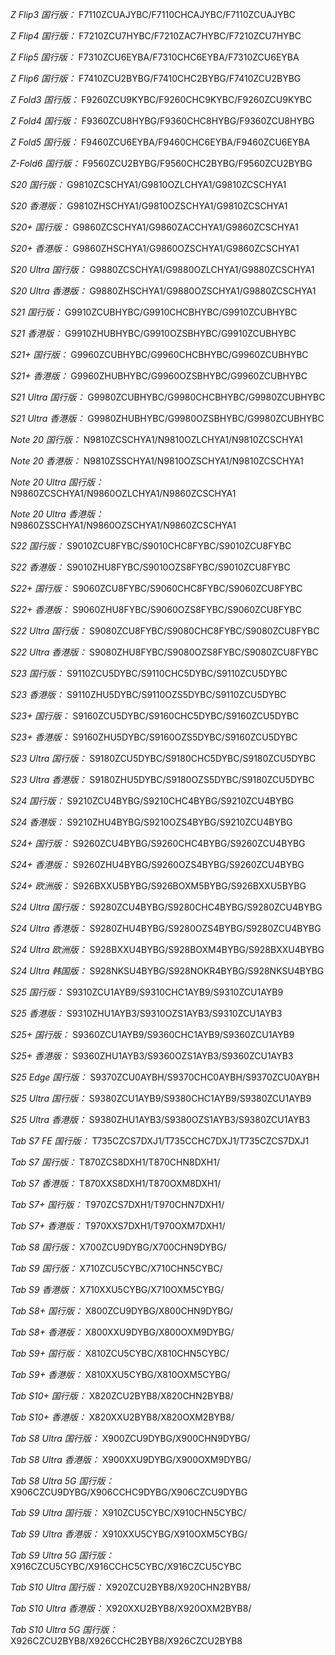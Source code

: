 *Z Flip3 国行版：*
F7110ZCUAJYBC/F7110CHCAJYBC/F7110ZCUAJYBC

*Z Flip4 国行版：*
F7210ZCU7HYBC/F7210ZAC7HYBC/F7210ZCU7HYBC

*Z Flip5 国行版：*
F7310ZCU6EYBA/F7310CHC6EYBA/F7310ZCU6EYBA

*Z Flip6 国行版：*
F7410ZCU2BYBG/F7410CHC2BYBG/F7410ZCU2BYBG

*Z Fold3 国行版：*
F9260ZCU9KYBC/F9260CHC9KYBC/F9260ZCU9KYBC

*Z Fold4 国行版：*
F9360ZCU8HYBG/F9360CHC8HYBG/F9360ZCU8HYBG

*Z Fold5 国行版：*
F9460ZCU6EYBA/F9460CHC6EYBA/F9460ZCU6EYBA

*Z-Fold6 国行版：*
F9560ZCU2BYBG/F9560CHC2BYBG/F9560ZCU2BYBG

*S20 国行版：*
G9810ZCSCHYA1/G9810OZLCHYA1/G9810ZCSCHYA1

*S20 香港版：*
G9810ZHSCHYA1/G9810OZSCHYA1/G9810ZCSCHYA1

*S20+ 国行版：*
G9860ZCSCHYA1/G9860ZACCHYA1/G9860ZCSCHYA1

*S20+ 香港版：*
G9860ZHSCHYA1/G9860OZSCHYA1/G9860ZCSCHYA1

*S20 Ultra 国行版：*
G9880ZCSCHYA1/G9880OZLCHYA1/G9880ZCSCHYA1

*S20 Ultra 香港版：*
G9880ZHSCHYA1/G9880OZSCHYA1/G9880ZCSCHYA1

*S21 国行版：*
G9910ZCUBHYBC/G9910CHCBHYBC/G9910ZCUBHYBC

*S21 香港版：*
G9910ZHUBHYBC/G9910OZSBHYBC/G9910ZCUBHYBC

*S21+ 国行版：*
G9960ZCUBHYBC/G9960CHCBHYBC/G9960ZCUBHYBC

*S21+ 香港版：*
G9960ZHUBHYBC/G9960OZSBHYBC/G9960ZCUBHYBC

*S21 Ultra 国行版：*
G9980ZCUBHYBC/G9980CHCBHYBC/G9980ZCUBHYBC

*S21 Ultra 香港版：*
G9980ZHUBHYBC/G9980OZSBHYBC/G9980ZCUBHYBC

*Note 20 国行版：*
N9810ZCSCHYA1/N9810OZLCHYA1/N9810ZCSCHYA1

*Note 20 香港版：*
N9810ZSSCHYA1/N9810OZSCHYA1/N9810ZCSCHYA1

*Note 20 Ultra 国行版：*
N9860ZCSCHYA1/N9860OZLCHYA1/N9860ZCSCHYA1

*Note 20 Ultra 香港版：*
N9860ZSSCHYA1/N9860OZSCHYA1/N9860ZCSCHYA1

*S22 国行版：*
S9010ZCU8FYBC/S9010CHC8FYBC/S9010ZCU8FYBC

*S22 香港版：*
S9010ZHU8FYBC/S9010OZS8FYBC/S9010ZCU8FYBC

*S22+ 国行版：*
S9060ZCU8FYBC/S9060CHC8FYBC/S9060ZCU8FYBC

*S22+ 香港版：*
S9060ZHU8FYBC/S9060OZS8FYBC/S9060ZCU8FYBC

*S22 Ultra 国行版：*
S9080ZCU8FYBC/S9080CHC8FYBC/S9080ZCU8FYBC

*S22 Ultra 香港版：*
S9080ZHU8FYBC/S9080OZS8FYBC/S9080ZCU8FYBC

*S23 国行版：*
S9110ZCU5DYBC/S9110CHC5DYBC/S9110ZCU5DYBC

*S23 香港版：*
S9110ZHU5DYBC/S9110OZS5DYBC/S9110ZCU5DYBC

*S23+ 国行版：*
S9160ZCU5DYBC/S9160CHC5DYBC/S9160ZCU5DYBC

*S23+ 香港版：*
S9160ZHU5DYBC/S9160OZS5DYBC/S9160ZCU5DYBC

*S23 Ultra 国行版：*
S9180ZCU5DYBC/S9180CHC5DYBC/S9180ZCU5DYBC

*S23 Ultra 香港版：*
S9180ZHU5DYBC/S9180OZS5DYBC/S9180ZCU5DYBC

*S24 国行版：*
S9210ZCU4BYBG/S9210CHC4BYBG/S9210ZCU4BYBG

*S24 香港版：*
S9210ZHU4BYBG/S9210OZS4BYBG/S9210ZCU4BYBG

*S24+ 国行版：*
S9260ZCU4BYBG/S9260CHC4BYBG/S9260ZCU4BYBG

*S24+ 香港版：*
S9260ZHU4BYBG/S9260OZS4BYBG/S9260ZCU4BYBG

*S24+ 欧洲版：*
S926BXXU5BYBG/S926BOXM5BYBG/S926BXXU5BYBG

*S24 Ultra 国行版：*
S9280ZCU4BYBG/S9280CHC4BYBG/S9280ZCU4BYBG

*S24 Ultra 香港版：*
S9280ZHU4BYBG/S9280OZS4BYBG/S9280ZCU4BYBG

*S24 Ultra 欧洲版：*
S928BXXU4BYBG/S928BOXM4BYBG/S928BXXU4BYBG

*S24 Ultra 韩国版：*
S928NKSU4BYBG/S928NOKR4BYBG/S928NKSU4BYBG

*S25 国行版：*
S9310ZCU1AYB9/S9310CHC1AYB9/S9310ZCU1AYB9

*S25 香港版：*
S9310ZHU1AYB3/S9310OZS1AYB3/S9310ZCU1AYB3

*S25+ 国行版：*
S9360ZCU1AYB9/S9360CHC1AYB9/S9360ZCU1AYB9

*S25+ 香港版：*
S9360ZHU1AYB3/S9360OZS1AYB3/S9360ZCU1AYB3

*S25 Edge 国行版：*
S9370ZCU0AYBH/S9370CHC0AYBH/S9370ZCU0AYBH

*S25 Ultra 国行版：*
S9380ZCU1AYB9/S9380CHC1AYB9/S9380ZCU1AYB9

*S25 Ultra 香港版：*
S9380ZHU1AYB3/S9380OZS1AYB3/S9380ZCU1AYB3

*Tab S7 FE 国行版：*
T735CZCS7DXJ1/T735CCHC7DXJ1/T735CZCS7DXJ1

*Tab S7 国行版：*
T870ZCS8DXH1/T870CHN8DXH1/

*Tab S7 香港版：*
T870XXS8DXH1/T870OXM8DXH1/

*Tab S7+ 国行版：*
T970ZCS7DXH1/T970CHN7DXH1/

*Tab S7+ 香港版：*
T970XXS7DXH1/T970OXM7DXH1/

*Tab S8 国行版：*
X700ZCU9DYBG/X700CHN9DYBG/

*Tab S9  国行版：*
X710ZCU5CYBC/X710CHN5CYBC/

*Tab S9  香港版：*
X710XXU5CYBG/X710OXM5CYBG/

*Tab S8+ 国行版：*
X800ZCU9DYBG/X800CHN9DYBG/

*Tab S8+ 香港版：*
X800XXU9DYBG/X800OXM9DYBG/

*Tab S9+ 国行版：*
X810ZCU5CYBC/X810CHN5CYBC/

*Tab S9+ 香港版：*
X810XXU5CYBG/X810OXM5CYBG/

*Tab S10+ 国行版：*
X820ZCU2BYB8/X820CHN2BYB8/

*Tab S10+ 香港版：*
X820XXU2BYB8/X820OXM2BYB8/

*Tab S8 Ultra 国行版：*
X900ZCU9DYBG/X900CHN9DYBG/

*Tab S8 Ultra 香港版：*
X900XXU9DYBG/X900OXM9DYBG/

*Tab S8 Ultra 5G 国行版：*
X906CZCU9DYBG/X906CCHC9DYBG/X906CZCU9DYBG

*Tab S9 Ultra 国行版：*
X910ZCU5CYBC/X910CHN5CYBC/

*Tab S9 Ultra 香港版：*
X910XXU5CYBG/X910OXM5CYBG/

*Tab S9 Ultra 5G 国行版：*
X916CZCU5CYBC/X916CCHC5CYBC/X916CZCU5CYBC

*Tab S10 Ultra 国行版：*
X920ZCU2BYB8/X920CHN2BYB8/

*Tab S10 Ultra 香港版：*
X920XXU2BYB8/X920OXM2BYB8/

*Tab S10 Ultra 5G 国行版：*
X926CZCU2BYB8/X926CCHC2BYB8/X926CZCU2BYB8

